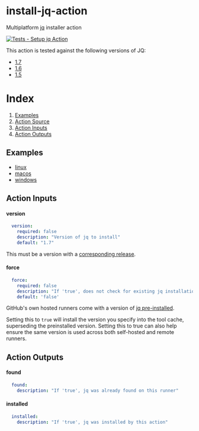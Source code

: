 # install-jq-action
Multiplatform [jq](https://github.com/stedolan/jq) installer action

[![Tests - Setup jq Action](https://github.com/dcarbone/install-jq-action/actions/workflows/tests.yaml/badge.svg)](https://github.com/dcarbone/install-jq-action/actions/workflows/tests.yaml)

This action is tested against the following versions of JQ:

- [1.7](https://github.com/jqlang/jq/releases/tag/jq-1.7)
- [1.6](https://github.com/jqlang/jq/releases/tag/jq-1.6)
- [1.5](https://github.com/jqlang/jq/releases/tag/jq-1.5)

# Index

1. [Examples](#examples)
2. [Action Source](action.yaml)
3. [Action Inputs](#action-inputs)
4. [Action Outputs](#action-outputs)

## Examples

* [linux](./.github/workflows/example-linux.yaml)
* [macos](./.github/workflows/example-macos.yaml)
* [windows](./.github/workflows/example-windows.yaml)

## Action Inputs

#### version
```yaml
  version:
    required: false
    description: "Version of jq to install"
    default: "1.7"
```

This must be a version with a [corresponding release](https://github.com/stedolan/jq/releases).

#### force
```yaml
  force:
    required: false
    description: "If 'true', does not check for existing jq installation before continuing."
    default: 'false'
```

GitHub's own hosted runners come with a version of
[jq pre-installed](https://docs.github.com/en/actions/using-github-hosted-runners/about-github-hosted-runners#preinstalled-software).

Setting this to `true` will install the version you specify into the tool cache, superseding the preinstalled version.
Setting this to true can also help ensure the same version is used across both self-hosted and remote runners. 

## Action Outputs

#### found
```yaml
  found:
    description: "If 'true', jq was already found on this runner"
```

#### installed
```yaml
  installed:
    description: "If 'true', jq was installed by this action"
```
